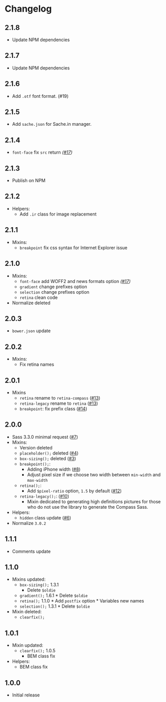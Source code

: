 # Changelog

## 2.1.8

* Update NPM dependencies

## 2.1.7

* Update NPM dependencies

## 2.1.6

* Add ``.otf`` font format. (#19)

## 2.1.5

* Add ``sache.json`` for Sache.in manager.

## 2.1.4

* ``font-face`` fix `src` return *([#17](https://github.com/agenceepsilon/sass-mercury/issues/18))*

## 2.1.3

* Publish on NPM

## 2.1.2

* Helpers:
    * Add ``.ir`` class for image replacement

## 2.1.1

* Mixins:
    * ``breakpoint`` fix css syntax for Internet Explorer issue
    
## 2.1.0

* Mixins:
    * ``font-face`` add WOFF2 and news formats option *([#17](https://github.com/agenceepsilon/sass-mercury/issues/17))*
    * ``gradient`` change prefixes option
    * ``selection`` change prefixes option
    * ``retina`` clean code
* Normalize deleted

## 2.0.3

* ``bower.json`` update

## 2.0.2

* Mixins:
    * Fix retina names

## 2.0.1

* Mixins
    * ``retina`` rename to ``retina-compass`` ([#13](https://github.com/agenceepsilon/sass-mercury/issues/13))
    * ``retina-legacy`` rename to ``retina`` ([#13](https://github.com/agenceepsilon/sass-mercury/issues/13))
    * ``breakpoint``: fix prefix class ([#14](https://github.com/agenceepsilon/sass-mercury/issues/14))

## 2.0.0

* Sass 3.3.0 minimal request ([#7](https://github.com/agenceepsilon/sass-mercury/issues/7))
* Mixins:
    * Version deleted
    * ``placeholder();`` deleted ([#4](https://github.com/agenceepsilon/sass-mercury/issues/4))
    * ``box-sizing();`` deleted ([#3](https://github.com/agenceepsilon/sass-mercury/issues/3))
    * ``breakpoint();``:
        * Adding iPhone width ([#8](https://github.com/agenceepsilon/sass-mercury/issues/8))
        * Adjust pixel size if we choose two width between ``min-width`` and ``max-width``
    * ``retina();``:
        * Add ``$pixel-ratio`` option, ``1.5`` by default ([#12](https://github.com/agenceepsilon/sass-mercury/issues/12))
    * ``retina-legacy();``: ([#10](https://github.com/agenceepsilon/sass-mercury/issues/10))
        * Mixin dedicated to generating high definitions pictures for those who do not use the library to generate the Compass Sass.
* Helpers:
    * ``hidden`` class update ([#6](https://github.com/agenceepsilon/sass-mercury/issues/6))
* Normalize ``3.0.2``

## 1.1.1

* Comments update

## 1.1.0

* Mixins updated:
    * ``box-sizing();`` 1.3.1
        * Delete ``$oldie``
    * ``gradient();`` 1.6.1
            * Delete ``$oldie``
    * ``retina();`` 1.1.0
            * Add ``postfix`` option
            * Variables new names
    * ``selection();`` 1.3.1
            * Delete ``$oldie``
* Mixin deleted:
    * ``clearfix();``

## 1.0.1

* Mixin updated:
    * ``clearfix();`` 1.0.5
        * BEM class fix
* Helpers:
    * BEM class fix

## 1.0.0

* Initial release
